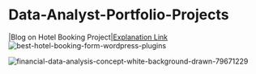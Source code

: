 # Data-Analyst-Portfolio-Projects

|Blog on Hotel Booking Project|[Explanation Link](https://medium.com/@sachintukumar1609/data-analyst-project-on-hotel-booking-cde5e70a033e)
![best-hotel-booking-form-wordpress-plugins](https://user-images.githubusercontent.com/103982094/227188283-dbe28ded-3f4e-46a6-a5dc-e691918288d1.jpg)

![financial-data-analysis-concept-white-background-drawn-79671229](https://user-images.githubusercontent.com/103982094/228513411-fd2e599c-f44f-4228-b5a3-7eccc3a9edf4.jpg)

